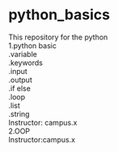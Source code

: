 # python_basics
This repository for the python <br>
1.python basic  <br>
.variable  <br>
.keywords   <br>
.input  <br>
.output  <br>
.if else  <br>
.loop  <br>
.list   <br>
.string  <br>
Instructor: campus.x   <br>
2.OOP  <br>
Instructor:campus.x  <br>


